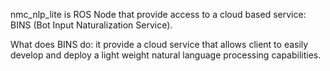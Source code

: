 nmc_nlp_lite is ROS Node that provide access to a cloud based service: BINS (Bot Input Naturalization Service).

What does BINS do:  it provide a cloud service that allows client to easily develop and deploy a light weight natural language processing capabilities.
